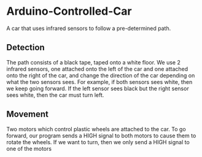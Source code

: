 # Arduino-Controlled-Car

A car that uses infrared sensors to follow a pre-determined path.

## Detection

The path consists of a black tape, taped onto a white floor. We use 2 infrared sensors, one attached onto the left of the car and one attached onto the right of the car, and change the direction of the car depending on what the two sensors sees. For example, if both sensors sees white, then we keep going forward. If the left sensor sees black but the right sensor sees white, then the car must turn left. 

## Movement

Two motors which control plastic wheels are attached to the car. To go forward, our program sends a HIGH signal to both motors to cause them to rotate the wheels. If we want to turn, then we only send a HIGH signal to one of the motors
